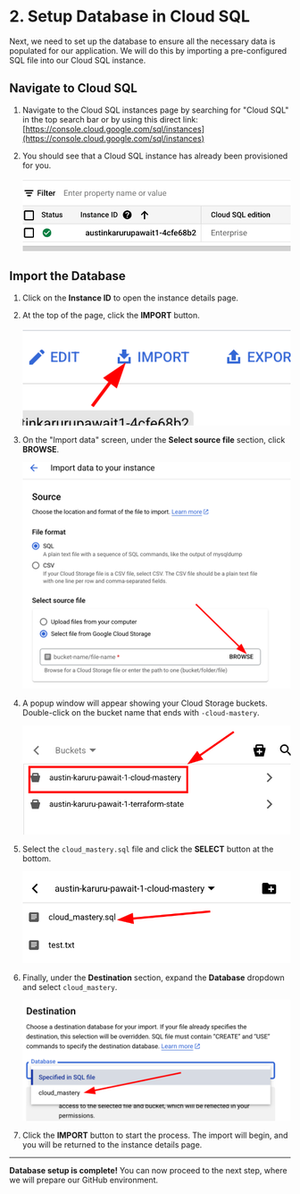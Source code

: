 # 2. Setup Database in Cloud SQL

Next, we need to set up the database to ensure all the necessary data is populated for our application. We will do this by importing a pre-configured SQL file into our Cloud SQL instance.

## Navigate to Cloud SQL

1.  Navigate to the Cloud SQL instances page by searching for "Cloud SQL" in the top search bar or by using this direct link:
    [https://console.cloud.google.com/sql/instances](https://console.cloud.google.com/sql/instances)

2.  You should see that a Cloud SQL instance has already been provisioned for you.

    ![Cloud SQL Instances List](assets/images/sql_instances_list.png)

## Import the Database

1.  Click on the **Instance ID** to open the instance details page.

2.  At the top of the page, click the **IMPORT** button.

    ![Click Import on Instance Details Page](assets/images/sql_instance_details_import.png)

3.  On the "Import data" screen, under the **Select source file** section, click **BROWSE**.

    ![Browse for SQL file](assets/images/sql_import_browse.png)

4.  A popup window will appear showing your Cloud Storage buckets. Double-click on the bucket name that ends with `-cloud-mastery`.

    ![Select the cloud-mastery bucket](assets/images/sql_import_select_bucket.png)

5.  Select the `cloud_mastery.sql` file and click the **SELECT** button at the bottom.

    ![Select the cloud_mastery.sql file](assets/images/sql_import_select_file.png)

6.  Finally, under the **Destination** section, expand the **Database** dropdown and select `cloud_mastery`.

    ![Select the cloud_mastery database](assets/images/sql_import_select_database.png)

7.  Click the **IMPORT** button to start the process. The import will begin, and you will be returned to the instance details page.

---

**Database setup is complete!** You can now proceed to the next step, where we will prepare our GitHub environment.
